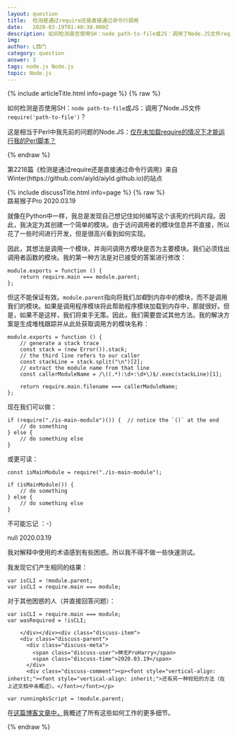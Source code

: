 ```yaml
---
layout: question
title:  检测是通过require还是直接通过命令行调用
date:   2020-03-19T01:40:38.000Z
description: 如何检测是否使用SH：node path-to-file或JS：调用了Node.JS文件require('path-to-file')？这是相当于Pe...
img: 
author: L西门
category: question
answer: 3
tags: node.js Node.js
topic: Node.js
---
```

<div class="article-root">
  <div class="article">
    {% include articleTitle.html info=page %}
    {% raw %}
    <div class="article-content"><p><font style="vertical-align: inherit;"><font style="vertical-align: inherit;">如何检测是否使用SH：</font></font><code>node path-to-file</code><font style="vertical-align: inherit;"><font style="vertical-align: inherit;">或JS：</font><font style="vertical-align: inherit;">调用了Node.JS文件</font></font><code>require('path-to-file')</code><font style="vertical-align: inherit;"><font style="vertical-align: inherit;">？</font></font></p>

<p><font style="vertical-align: inherit;"><font style="vertical-align: inherit;">这是相当于Perl中我先前的问题的Node.JS：</font></font><a href="https://stackoverflow.com/questions/4004466/how-can-i-run-my-perl-script-only-if-it-wasnt-loaded-with-require"><font style="vertical-align: inherit;"><font style="vertical-align: inherit;">仅在未加载require的情况下才能运行我的Perl脚本？</font></font></a></p></div>
    {% endraw %}
  </div>
  <p class="winter_mark">第2218篇《检测是通过require还是直接通过命令行调用》来自Winter(https://github.com/aiyld/aiyld.github.io)的站点</p>
  <div class="discuss-wrapper">
    {% include discussTitle.html info=page %}
    {% raw %}
    <div class="discuss-item">
        <div class="discuss-parent">
          <div class="discuss-meta">
            <span class="discuss-user">路易猴子Pro</span>
            <span class="discuss-time">2020.03.19</span>
          </div>
          <div class="discuss-comment"><p><font style="vertical-align: inherit;"><font style="vertical-align: inherit;">就像在Python中一样，我总是发现自己想记住如何编写这个该死的代码片段。</font><font style="vertical-align: inherit;">因此，我决定为其创建一个简单的模块。</font><font style="vertical-align: inherit;">由于访问调用者的模块信息并不直接，所以花了一些时间进行开发，但是很高兴看到如何实现。</font></font></p>

<p><font style="vertical-align: inherit;"><font style="vertical-align: inherit;">因此，其想法是调用一个模块，并询问调用方模块是否为主要模块。</font><font style="vertical-align: inherit;">我们必须找出调用者函数的模块。</font><font style="vertical-align: inherit;">我的第一种方法是对已接受的答案进行修改：</font></font></p>

<pre><code>module.exports = function () {<font></font>
    return require.main === module.parent;<font></font>
};<font></font>
</code></pre>

<p><font style="vertical-align: inherit;"><font style="vertical-align: inherit;">但这不能保证有效。</font></font><code>module.parent</code><font style="vertical-align: inherit;"><font style="vertical-align: inherit;">指向将</font><font style="vertical-align: inherit;">我们</font></font><em><font style="vertical-align: inherit;"><font style="vertical-align: inherit;">加载</font></font></em><font style="vertical-align: inherit;"><font style="vertical-align: inherit;">到内存中</font><font style="vertical-align: inherit;">的模块</font><font style="vertical-align: inherit;">，而不是调用我们的模块。</font><font style="vertical-align: inherit;">如果是调用程序模块将此帮助程序模块加载到内存中，那就很好。</font><font style="vertical-align: inherit;">但是，如果不是这样，我们将束手无策。</font><font style="vertical-align: inherit;">因此，我们需要尝试其他方法。</font><font style="vertical-align: inherit;">我的解决方案是生成堆栈跟踪并从此处获取调用方的模块名称：</font></font></p>

<pre><code>module.exports = function () {<font></font>
    // generate a stack trace<font></font>
    const stack = (new Error()).stack;<font></font>
    // the third line refers to our caller<font></font>
    const stackLine = stack.split("\n")[2];<font></font>
    // extract the module name from that line<font></font>
    const callerModuleName = /\((.*):\d+:\d+\)$/.exec(stackLine)[1];<font></font>
<font></font>
    return require.main.filename === callerModuleName;<font></font>
};<font></font>
</code></pre>

<p><font style="vertical-align: inherit;"><font style="vertical-align: inherit;">现在我们可以做：</font></font></p>

<pre><code>if (require("./is-main-module")()) {  // notice the `()` at the end<font></font>
    // do something<font></font>
} else {<font></font>
    // do something else<font></font>
}<font></font>
</code></pre>

<p><font style="vertical-align: inherit;"><font style="vertical-align: inherit;">或更可读：</font></font></p>

<pre><code>const isMainModule = require("./is-main-module");<font></font>
<font></font>
if (isMainModule()) {<font></font>
    // do something<font></font>
} else {<font></font>
    // do something else<font></font>
}<font></font>
</code></pre>

<p><font style="vertical-align: inherit;"><font style="vertical-align: inherit;">不可能忘记 ：-）</font></font></p></div>
        </div></div><div class="discuss-item">
        <div class="discuss-parent">
          <div class="discuss-meta">
            <span class="discuss-user">null</span>
            <span class="discuss-time">2020.03.19</span>
          </div>
          <div class="discuss-comment"><p><font style="vertical-align: inherit;"><font style="vertical-align: inherit;">我对解释中使用的术语感到有些困惑。</font><font style="vertical-align: inherit;">所以我不得不做一些快速测试。</font></font></p>

<p><font style="vertical-align: inherit;"><font style="vertical-align: inherit;">我发现它们产生相同的结果：</font></font></p>

<pre><code>var isCLI = !module.parent;<font></font>
var isCLI = require.main === module;<font></font>
</code></pre>

<p><font style="vertical-align: inherit;"><font style="vertical-align: inherit;">对于其他困惑的人（并直接回答问题）：</font></font></p>

<pre><code>var isCLI = require.main === module;<font></font>
var wasRequired = !isCLI;<font></font>
</code></pre></div>
        </div></div><div class="discuss-item">
        <div class="discuss-parent">
          <div class="discuss-meta">
            <span class="discuss-user">神无ProHarry</span>
            <span class="discuss-time">2020.03.19</span>
          </div>
          <div class="discuss-comment"><p><font style="vertical-align: inherit;"><font style="vertical-align: inherit;">还有另一种较短的方法（在上述文档中未概述）。</font></font></p>

<p><code>var runningAsScript = !module.parent;</code></p>

<p><font style="vertical-align: inherit;"><font style="vertical-align: inherit;">在</font></font><a href="http://thlorenz.com/blog/how-to-detect-if-a-nodejs-module-is-run-as-a-script/"><font style="vertical-align: inherit;"><font style="vertical-align: inherit;">这篇博客文章中，</font></font></a><font style="vertical-align: inherit;"><font style="vertical-align: inherit;">我概述了所有这些如何工作的更多细节</font><font style="vertical-align: inherit;">。</font></font></p></div>
        </div></div>
    {% endraw %}
  </div>
<div>
